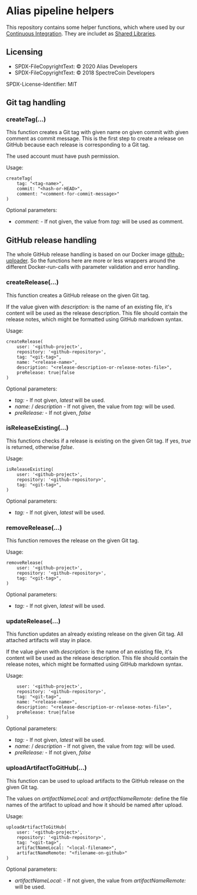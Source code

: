 # Alias pipeline helpers

This repository contains some helper functions, which where used by our
[Continuous Integration](https://ci.alias.cash). They are includet
as [Shared Libraries](https://jenkins.io/doc/book/pipeline/shared-libraries/).

## Licensing

- SPDX-FileCopyrightText: © 2020 Alias Developers
- SPDX-FileCopyrightText: © 2018 SpectreCoin Developers

SPDX-License-Identifier: MIT

## Git tag handling

### createTag(...)

This function creates a Git tag with given name on given commit with
given comment as commit message. This is the first step to create a release
on GitHub because each release is corresponding to a Git tag.

The used account must have push permission.

Usage:
```
createTag(
    tag: "<tag-name>",
    commit: "<hash-or-HEAD>",
    comment: "<comment-for-commit-message>"
)
```

Optional parameters:
* *comment:* - If not given, the value from *tag:* will be used as comment.

## GitHub release handling

The whole GitHub release handling is based on our Docker image
[github-uploader](https://github.com/aliascash/github-uploader). So the
functions here are more or less wrappers around the different Docker-run-calls
with parameter validation and error handling.

### createRelease(...)

This function creates a GitHub release on the given Git tag.

If the value given with *description:* is the name of an existing file,
it's content will be used as the release description. This file should
contain the release notes, which might be formatted using GitHub markdown
syntax.

Usage:
```
createRelease(
    user: '<github-project>',
    repository: '<github-repository>',
    tag: "<git-tag>",
    name: "<release-name>",
    description: "<release-description-or-release-notes-file>",
    preRelease: true|false
)
```

Optional parameters:
* *tag:* - If not given, *latest* will be used.
* *name:* / *description* - If not given, the value from *tag:* will be used.
* *preRelease:* - If not given, *false*

### isReleaseExisting(...)

This functions checks if a release is existing on the given Git tag. If yes,
*true* is returned, otherwise *false*.

Usage:
```
isReleaseExisting(
    user: '<github-project>',
    repository: '<github-repository>',
    tag: "<git-tag>",
)
```

Optional parameters:
* *tag:* - If not given, *latest* will be used.

### removeRelease(...)

This function removes the release on the given Git tag.

Usage:
```
removeRelease(
    user: '<github-project>',
    repository: '<github-repository>',
    tag: "<git-tag>",
)
```

Optional parameters:
* *tag:* - If not given, *latest* will be used.

### updateRelease(...)

This function updates an already existing release on the given Git tag.
All attached artifacts will stay in place.

If the value given with *description:* is the name of an existing file,
it's content will be used as the release description. This file should
contain the release notes, which might be formatted using GitHub markdown
syntax.

Usage:
```
    user: '<github-project>',
    repository: '<github-repository>',
    tag: "<git-tag>",
    name: "<release-name>",
    description: "<release-description-or-release-notes-file>",
    preRelease: true|false
)
```

Optional parameters:
* *tag:* - If not given, *latest* will be used.
* *name:* / *description* - If not given, the value from *tag:* will be used.
* *preRelease:* - If not given, *false*

### uploadArtifactToGitHub(...)

This function can be used to upload artifacts to the GitHub release on
the given Git tag.

The values on *artifactNameLocal:* and *artifactNameRemote:* define the file
names of the artifact to upload and how it should be named after upload.

Usage:
```
uploadArtifactToGitHub(
    user: '<github-project>',
    repository: '<github-repository>',
    tag: "<git-tag>",
    artifactNameLocal: "<local-filename>",
    artifactNameRemote: "<filename-on-github>"
)
```

Optional parameters:
* *artifactNameLocal:* - If not given, the value from *artifactNameRemote:*
  will be used.

